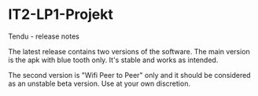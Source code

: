 IT2-LP1-Projekt
===============

Tendu - release notes

The latest release contains two versions of the software. The main version is the apk with blue tooth only. 
It's stable and works as intended.

The second version is "Wifi Peer to Peer" only and it should be considered as an unstable beta version. Use at your own discretion.
